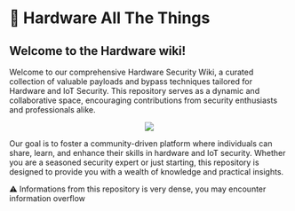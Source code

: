# 🔌 Hardware All The Things

## Welcome to the Hardware wiki!

Welcome to our comprehensive Hardware Security Wiki, a curated collection of valuable payloads and bypass techniques tailored for Hardware and IoT Security. This repository serves as a dynamic and collaborative space, encouraging contributions from security enthusiasts and professionals alike.

<p align="center">
  <img src="https://raw.githubusercontent.com/swisskyrepo/HardwareAllTheThings/master/docs/assets/logo.png" style="max-width: 400px;">
</p>

Our goal is to foster a community-driven platform where individuals can share, learn, and enhance their skills in hardware and IoT security. Whether you are a seasoned security expert or just starting, this repository is designed to provide you with a wealth of knowledge and practical insights.

:warning: Informations from this repository is very dense, you may encounter information overflow


